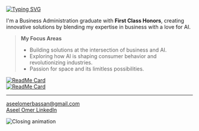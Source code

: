 [![Typing SVG](https://readme-typing-svg.demolab.com?font=Fira+Code&weight=700&size=37&pause=1000&color=B00936&width=435&lines=Aseel+Omer+)](https://git.io/typing-svg)

<!-- Line intentionally exceeds 80 characters to maintain the flow of the paragraph. -->

I'm a Business Administration graduate with **First Class Honors**, creating innovative solutions by blending
my expertise in business with a love for AI.

>**My Focus Areas**
>
>* Building solutions at the intersection of business and AI.
>* Exploring how AI is shaping consumer behavior and revolutionizing industries.
>* Passion for space and its limitless possibilities.

[![ReadMe Card](https://github-readme-stats.vercel.app/api/pin/?username=MIT-Emerging-Talent&repo=ET6-CDSP-group-21-repo)](https://github.com/MIT-Emerging-Talent/ET6-CDSP-group-21-repo)  
[![ReadMe Card](https://github-readme-stats.vercel.app/api/pin/?username=MIT-Emerging-Talent&repo=ET6-foundations-group-26)](https://github.com/MIT-Emerging-Talent/ET6-foundations-group-26)

---

[aseelomerbassan@gmail.com](mailto:aseelomerbassan@gmail.com)  
[Aseel Omer LinkedIn](https://www.linkedin.com/in/aseel-omer-61115826b/)

![Closing animation](https://media3.giphy.com/media/v1.Y2lkPTc5MGI3NjExOTR1eWUwcHNrbTdhOTEyZzdsMXpkMnc4OTR3MGJ3dTZjMTlpb3MxaiZlcD12MV9pbnRlcm5hbF9naWZfYnlfaWQmY3Q9Zw/S5E6VIkBAGujjfT0zz/giphy.gif)
